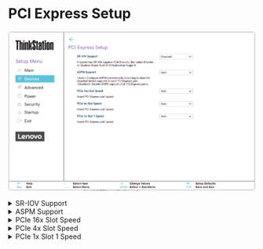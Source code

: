 # PCI Express Setup #

![](./img/ts_pciexpresssetup.png)
<!--![](./img/ts_pciexpresssetup_p3twr.png)-->

<details><summary>SR-IOV Support</summary>
If system has SR-IOV capable PCIe Devices, this option Enables
or Disables Single Root IO Virtualization Support.

Options:

1. **Disabled**. Default.
2. Enabled.

| WMI Setting name | Values | SVP / SMP Req'd | AMD/Intel |
|:---|:---|:---|:---|
| SRIOVSupport | Enabled, Disabled | Yes | Both |

</details>

<details><summary>ASPM Support</summary>
If system has SR-IOV capable PCIe Devices, this option Enables
or Disables Single Root IO Virtualization Support.

Options:

1. **Auto**. Default. Configure ASPM automatically according to what the attached device supports in each PCI Express port.
2. Disabled - Disable ASPM support of all PCI Express ports.

| WMI Setting name | Values | SVP / SMP Req'd | AMD/Intel |
|:---|:---|:---|:---|
| ASPMSupport | Auto, Disabled | Yes | Both |

</details>

<details><summary>PCIe 16x Slot Speed</summary>
Select PCI Express port speed.

Options:

1. **Auto**. Default. 
2. Gen 1
3. Gen 2
4. Gen 3
5. Gen 4

| WMI Setting name | Values | SVP / SMP Req'd | AMD/Intel |
|:---|:---|:---|:---|
| PCIe16xSlotSpeed | Auto, Gen1, Gen2, Gen3, Gen4 | Yes | Intel |

</details>

<details><summary>PCIe 4x Slot Speed</summary>
Select PCI Express port speed.

Options:

1. **Auto**. Default. 
2. Gen 1
3. Gen 2
4. Gen 3
5. Gen 4

| WMI Setting name | Values | SVP / SMP Req'd | AMD/Intel |
|:---|:---|:---|:---|
| PCIe4xSlotSpeed | Auto, Gen1, Gen2, Gen3, Gen4 | Yes | Intel |

</details>

<details><summary>PCIe 1x Slot 1 Speed</summary>
Select PCI Express port speed.

Options:

1. **Auto**. Default. 
2. Gen 1
3. Gen 2
4. Gen 3

| WMI Setting name | Values | SVP / SMP Req'd | AMD/Intel |
|:---|:---|:---|:---|
| PCIe1xSlot1Speed | Auto, Gen1, Gen2, Gen3| Yes | Intel |
</details>
